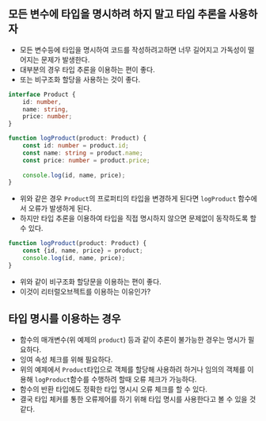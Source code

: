 ## 모든 변수에 타입을 명시하려 하지 말고 타입 추론을 사용하자
- 모든 변수등에 타입을 명시하여 코드를 작성하려고하면 너무 길어지고 가독성이 떨어지는 문제가 발생한다.
- 대부분의 경우 타입 추론을 이용하는 편이 좋다.
- 또는 비구조화 할당을 사용하는 것이 좋다.

```typescript
interface Product {
    id: number,
    name: string,
    price: number;
}

function logProduct(product: Product) {
    const id: number = product.id;
    const name: string = product.name;
    const price: number = product.price;
    
    console.log(id, name, price);    
}
```
- 위와 같은 경우 `Product`의 프로퍼티의 타입을 변경하게 된다면 `logProduct` 함수에서 오류가 발생하게 된다.
- 하지만 타입 추론을 이용하여 타입을 직접 명시하지 않으면 문제없이 동작하도록 할 수 있다.

```typescript
function logProduct(product: Product) {
    const {id, name, price} = product;
    console.log(id, name, price);
}
```
- 위와 같이 비구조화 할당문을 이용하는 편이 좋다.
- 이것이 리터럴오브젝트를 이용하는 이유인가?

## 타입 명시를 이용하는 경우
- 함수의 매개변수(위 예제의 `product`) 등과 같이 추론이 불가능한 경우는 명시가 필요하다.
- 잉여 속성 체크를 위해 필요하다.
- 위의 예제에서 `Product`타입으로 객체를 할당해 사용하려 하거나 임의의 객체를 이용해 `logProduct`함수를 수행하려 할때 오류 체크가 가능하다.
- 함수의 반환 타입에도 정확한 타입 명시시 오류 체크를 할 수 있다.
- 결국 타입 체커를 통한 오류제어를 하기 위해 타입 명시를 사용한다고 볼 수 있을 것 같다.